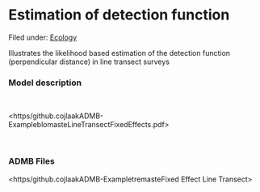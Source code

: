 #  Estimation of detection function

Filed under:  [Ecology][1]

Illustrates the likelihood based estimation of the detection function (perpendicular distance) in line transect surveys

### Model description

 

<https/github.cojlaakADMB-ExampleblomasteLineTransectFixedEffects.pdf> 

 

### ADMB Files 

<https/github.cojlaakADMB-ExampletremasteFixed Effect Line Transect>

 

[1]: http/www.admb-project.or@@search?Subject:list=Ecology
